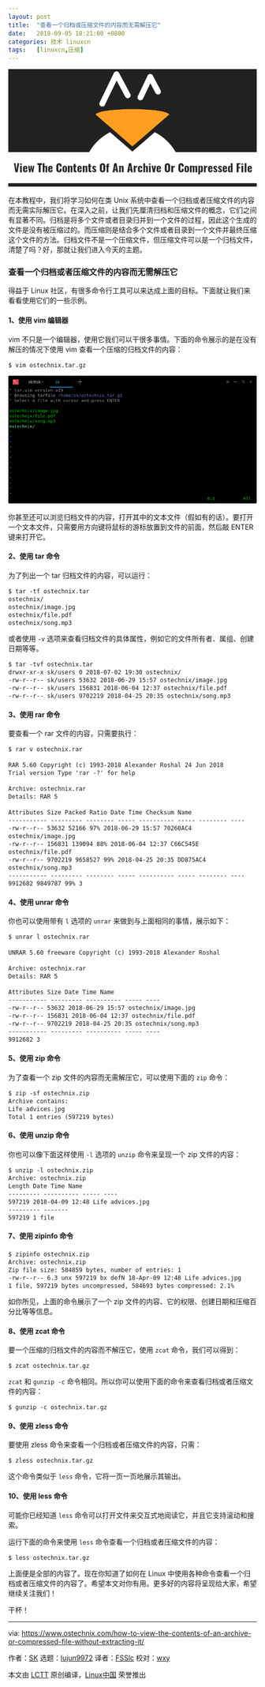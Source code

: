 ```yaml
---
layout: post
title:	"查看一个归档或压缩文件的内容而无需解压它"
date:	2018-09-05 18:21:00 +0800 
categories:	技术 linuxcn 
tags:	[linuxcn,压缩]
---
```



![](/Asserts/Images/album/201809/05/182107w3apkh5pb3ilb33p.png)


在本教程中，我们将学习如何在类 Unix 系统中查看一个归档或者压缩文件的内容而无需实际解压它。在深入之前，让我们先厘清归档和压缩文件的概念，它们之间有显著不同。归档是将多个文件或者目录归并到一个文件的过程，因此这个生成的文件是没有被压缩过的。而压缩则是结合多个文件或者目录到一个文件并最终压缩这个文件的方法。归档文件不是一个压缩文件，但压缩文件可以是一个归档文件，清楚了吗？好，那就让我们进入今天的主题。


### 查看一个归档或者压缩文件的内容而无需解压它


得益于 Linux 社区，有很多命令行工具可以来达成上面的目标。下面就让我们来看看使用它们的一些示例。


#### 1、使用 vim 编辑器


vim 不只是一个编辑器，使用它我们可以干很多事情。下面的命令展示的是在没有解压的情况下使用 vim 查看一个压缩的归档文件的内容：



```
$ vim ostechnix.tar.gz
```

![](/Asserts/Images/album/201809/05/182108hzldb3dbzx9uh5lk.png)


你甚至还可以浏览归档文件的内容，打开其中的文本文件（假如有的话）。要打开一个文本文件，只需要用方向键将鼠标的游标放置到文件的前面，然后敲 ENTER 键来打开它。


#### 2、使用 tar 命令


为了列出一个 tar 归档文件的内容，可以运行：



```
$ tar -tf ostechnix.tar
ostechnix/
ostechnix/image.jpg
ostechnix/file.pdf
ostechnix/song.mp3
```

或者使用 `-v` 选项来查看归档文件的具体属性，例如它的文件所有者、属组、创建日期等等。



```
$ tar -tvf ostechnix.tar
drwxr-xr-x sk/users 0 2018-07-02 19:30 ostechnix/
-rw-r--r-- sk/users 53632 2018-06-29 15:57 ostechnix/image.jpg
-rw-r--r-- sk/users 156831 2018-06-04 12:37 ostechnix/file.pdf
-rw-r--r-- sk/users 9702219 2018-04-25 20:35 ostechnix/song.mp3
```

#### 3、使用 rar 命令


要查看一个 rar 文件的内容，只需要执行：



```
$ rar v ostechnix.rar

RAR 5.60 Copyright (c) 1993-2018 Alexander Roshal 24 Jun 2018
Trial version Type 'rar -?' for help

Archive: ostechnix.rar
Details: RAR 5

Attributes Size Packed Ratio Date Time Checksum Name
----------- --------- -------- ----- ---------- ----- -------- ----
-rw-r--r-- 53632 52166 97% 2018-06-29 15:57 70260AC4 ostechnix/image.jpg
-rw-r--r-- 156831 139094 88% 2018-06-04 12:37 C66C545E ostechnix/file.pdf
-rw-r--r-- 9702219 9658527 99% 2018-04-25 20:35 DD875AC4 ostechnix/song.mp3
----------- --------- -------- ----- ---------- ----- -------- ----
9912682 9849787 99% 3
```

#### 4、使用 unrar 命令


你也可以使用带有 `l` 选项的 `unrar` 来做到与上面相同的事情，展示如下：



```
$ unrar l ostechnix.rar

UNRAR 5.60 freeware Copyright (c) 1993-2018 Alexander Roshal

Archive: ostechnix.rar
Details: RAR 5

Attributes Size Date Time Name
----------- --------- ---------- ----- ----
-rw-r--r-- 53632 2018-06-29 15:57 ostechnix/image.jpg
-rw-r--r-- 156831 2018-06-04 12:37 ostechnix/file.pdf
-rw-r--r-- 9702219 2018-04-25 20:35 ostechnix/song.mp3
----------- --------- ---------- ----- ----
9912682 3
```

#### 5、使用 zip 命令


为了查看一个 zip 文件的内容而无需解压它，可以使用下面的 `zip` 命令：



```
$ zip -sf ostechnix.zip
Archive contains:
Life advices.jpg
Total 1 entries (597219 bytes)
```

#### 6、使用 unzip 命令


你也可以像下面这样使用 `-l` 选项的 `unzip` 命令来呈现一个 zip 文件的内容：



```
$ unzip -l ostechnix.zip
Archive: ostechnix.zip
Length Date Time Name
--------- ---------- ----- ----
597219 2018-04-09 12:48 Life advices.jpg
--------- -------
597219 1 file
```

#### 7、使用 zipinfo 命令



```
$ zipinfo ostechnix.zip 
Archive: ostechnix.zip
Zip file size: 584859 bytes, number of entries: 1
-rw-r--r-- 6.3 unx 597219 bx defN 18-Apr-09 12:48 Life advices.jpg
1 file, 597219 bytes uncompressed, 584693 bytes compressed: 2.1%
```

如你所见，上面的命令展示了一个 zip 文件的内容、它的权限、创建日期和压缩百分比等等信息。


#### 8、使用 zcat 命令


要一个压缩的归档文件的内容而不解压它，使用 `zcat` 命令，我们可以得到：



```
$ zcat ostechnix.tar.gz
```

`zcat` 和 `gunzip -c` 命令相同。所以你可以使用下面的命令来查看归档或者压缩文件的内容：



```
$ gunzip -c ostechnix.tar.gz
```

#### 9、使用 zless 命令


要使用 zless 命令来查看一个归档或者压缩文件的内容，只需：



```
$ zless ostechnix.tar.gz
```

这个命令类似于 `less` 命令，它将一页一页地展示其输出。


#### 10、使用 less 命令


可能你已经知道 `less` 命令可以打开文件来交互式地阅读它，并且它支持滚动和搜索。


运行下面的命令来使用 `less` 命令查看一个归档或者压缩文件的内容：



```
$ less ostechnix.tar.gz
```

上面便是全部的内容了。现在你知道了如何在 Linux 中使用各种命令查看一个归档或者压缩文件的内容了。希望本文对你有用。更多好的内容将呈现给大家，希望继续关注我们！


干杯！




---


via: <https://www.ostechnix.com/how-to-view-the-contents-of-an-archive-or-compressed-file-without-extracting-it/>


作者：[SK](https://www.ostechnix.com/author/sk/) 选题：[lujun9972](https://github.com/lujun9972) 译者：[FSSlc](https://github.com/FSSlc) 校对：[wxy](https://github.com/wxy)


本文由 [LCTT](https://github.com/LCTT/TranslateProject) 原创编译，[Linux中国](https://linux.cn/) 荣誉推出
